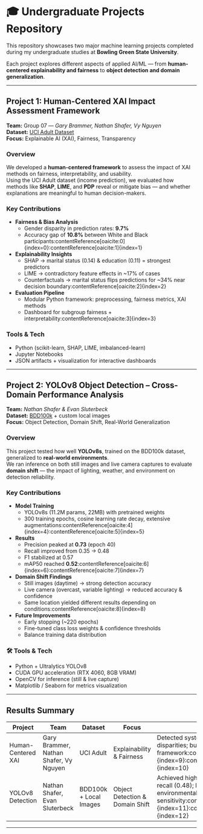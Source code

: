 # 🎓 Undergraduate Projects Repository  

This repository showcases two major machine learning projects completed during my undergraduate studies at **Bowling Green State University**.  

Each project explores different aspects of applied AI/ML — from **human-centered explainability and fairness** to **object detection and domain generalization**.  

---

## Project 1: Human-Centered XAI Impact Assessment Framework  
**Team:** Group 07 — *Gary Brammer, Nathan Shafer, Vy Nguyen*  
**Dataset:** [UCI Adult Dataset](https://archive.ics.uci.edu/ml/datasets/adult)  
**Focus:** Explainable AI (XAI), Fairness, Transparency  

### Overview  
We developed a **human-centered framework** to assess the impact of XAI methods on fairness, interpretability, and usability.  
Using the UCI Adult dataset (income prediction), we evaluated how methods like **SHAP**, **LIME**, and **PDP** reveal or mitigate bias — and whether explanations are meaningful to human decision-makers.  

### Key Contributions  
- **Fairness & Bias Analysis**  
  - Gender disparity in prediction rates: **9.7%**  
  - Accuracy gap of **10.8%** between White and Black participants:contentReference[oaicite:0]{index=0}:contentReference[oaicite:1]{index=1}  
- **Explainability Insights**  
  - SHAP → marital status (0.14) & education (0.11) = strongest predictors  
  - LIME → contradictory feature effects in ~17% of cases  
  - Counterfactuals → marital status flips predictions for ~34% near decision boundary:contentReference[oaicite:2]{index=2}  
- **Evaluation Pipeline**  
  - Modular Python framework: preprocessing, fairness metrics, XAI methods  
  - Dashboard for subgroup fairness + interpretability:contentReference[oaicite:3]{index=3}  

### Tools & Tech  
- Python (scikit-learn, SHAP, LIME, imbalanced-learn)  
- Jupyter Notebooks  
- JSON artifacts + visualization for interactive dashboards  

---

## Project 2: YOLOv8 Object Detection – Cross-Domain Performance Analysis  
**Team:** *Nathan Shafer & Evan Sluterbeck*  
**Dataset:** [BDD100k](https://bdd-data.berkeley.edu/) + custom local images  
**Focus:** Object Detection, Domain Shift, Real-World Generalization  

### Overview  
This project tested how well **YOLOv8s**, trained on the BDD100k dataset, generalized to **real-world environments**.  
We ran inference on both still images and live camera captures to evaluate **domain shift** — the impact of lighting, weather, and environment on detection reliability.  

### Key Contributions  
- **Model Training**  
  - YOLOv8s (11.2M params, 22MB) with pretrained weights  
  - 300 training epochs, cosine learning rate decay, extensive augmentations:contentReference[oaicite:4]{index=4}:contentReference[oaicite:5]{index=5}  
- **Results**  
  - Precision peaked at **0.73** (epoch 40)  
  - Recall improved from 0.35 → 0.48  
  - F1 stabilized at 0.57  
  - mAP50 reached **0.52**:contentReference[oaicite:6]{index=6}:contentReference[oaicite:7]{index=7}  
- **Domain Shift Findings**  
  - Still images (daytime) → strong detection accuracy  
  - Live camera (overcast, variable lighting) → reduced accuracy & confidence  
  - Same location yielded different results depending on conditions:contentReference[oaicite:8]{index=8}  
- **Future Improvements**  
  - Early stopping (~220 epochs)  
  - Fine-tuned class loss weights & confidence thresholds  
  - Balance training data distribution  

### 🛠 Tools & Tech  
- Python + Ultralytics YOLOv8  
- CUDA GPU acceleration (RTX 4060, 8GB VRAM)  
- OpenCV for inference (still & live capture)  
- Matplotlib / Seaborn for metrics visualization  

---

## Results Summary  

| Project              | Team                               | Dataset                 | Focus                           | Key Findings |
|----------------------|------------------------------------|-------------------------|--------------------------------|--------------|
| Human-Centered XAI   | Gary Brammer, Nathan Shafer, Vy Nguyen | UCI Adult               | Explainability & Fairness       | Detected systemic gender & race disparities; built fairness-aware XAI framework:contentReference[oaicite:9]{index=9}:contentReference[oaicite:10]{index=10} |
| YOLOv8 Detection     | Nathan Shafer, Evan Sluterbeck     | BDD100k + Local Images  | Object Detection & Domain Shift | Achieved high precision (0.73) but lower recall (0.48); live testing showed strong environmental sensitivity:contentReference[oaicite:11]{index=11}:contentReference[oaicite:12]{index=12} |

---

